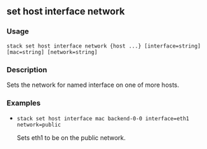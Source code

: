 ## set host interface network

### Usage

`stack set host interface network {host ...} [interface=string] [mac=string] [network=string]`

### Description

Sets the network for named interface on one of more hosts.

### Examples

* `stack set host interface mac backend-0-0 interface=eth1 network=public`

   Sets eth1 to be on the public network.



